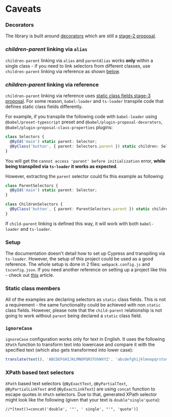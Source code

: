 # Caveats

### Decorators

The library is built around [decorators](https://www.typescriptlang.org/docs/handbook/decorators.html) which are still a [stage-2 proposal](https://tc39.es/proposal-decorators/).

### _children-parent_ linking via `alias`

`children-parent` linking via `alias` and `parentAlias` works **only** within a single class - if you need to link selectors from different classes, use `children-parent` linking via reference as shown [below](/cypress-selectors/caveats#children-parent-linking-via-reference).

### _children-parent_ linking via reference

`children-parent` linking via reference uses [static class fields stage-3 proposal](https://tc39.es/proposal-static-class-features/). For some reason, `babel-loader` and `ts-loader` transpile code that defines static class fields differently.

For example, if you transpile the following code with `babel-loader` using `@babel/preset-typescript` preset and `@babel/plugin-proposal-decorators`, `@babel/plugin-proposal-class-properties` plugins:

```typescript
class Selectors {
  @ById('main') static parent: Selector;
  @ByClass('button', { parent: Selectors.parent }) static children: Selector;
}
```

You will get the `cannot access 'parent' before initialization` error, **while being transpiled via `ts-loader` it works as expected**.

However, extracting the `parent` selector could fix this example as following:

```typescript
class ParentSelectors {
  @ById('main') static parent: Selector;
}

class ChildrenSelectors {
  @ByClass('button', { parent: ParentSelectors.parent }) static children: Selector;
}
```

If `child-parent` linking is defined this way, it will work with both `babel-loader` and `ts-loader`.

### Setup

The documentation doesn't detail how to set up Cypress and transpiling via `ts-loader`. However, the setup of this project could be used as a good reference. The whole setup is done in 2 files: `webpack.config.js` and `tsconfig.json`. If you need another reference on setting up a project like this - check out [this](https://glebbahmutov.com/blog/use-typescript-with-cypress/) article.

### Static class members

All of the examples are declaring selectors as `static` class fields. This is not a requirement - the same functionality could be achieved with non `static` class fields. However, please note that the `child-parent` relationship is not going to work without `parent` being declared a `static` class field.

### `ignoreCase`

`ignoreCase` configuration works only for text in English. It uses the following `XPath` function to transform text into lowercase and compare it with the specified text (which also gets transformed into lower case):

```typescript
translate(text(), 'ABCDEFGHIJKLMNOPQRSTUVWXYZ', 'abcdefghijklmnopqrstuvwxyz');
```

### XPath based text selectors

`XPath` based text selectors (`@ByExactText`, `@ByPartialText`, `@ByPartialLinkText` and `@ByExactLinkText`) are using `concat` function to escape quotes in `XPath` selectors. Due to that, generated XPath selector might look like the following (given that your text is `double"single'quote`):

```text
//*[text()=concat('double', '"', ' single', "'", 'quote')]
```
